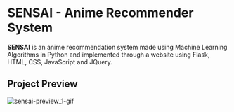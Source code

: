 # SENSAI - Anime Recommender System
**SENSAI** is an anime recommendation system made using Machine Learning Algorithms in Python and implemented through a website using Flask, HTML, CSS, JavaScript and JQuery.

## Project Preview

![sensai-preview_1-gif](https://user-images.githubusercontent.com/81350016/212483726-79d6c19f-5db7-41f9-8b20-480ce736ca76.gif)
